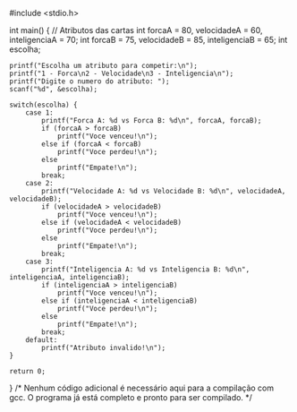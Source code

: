 #include <stdio.h>

int main() {
    // Atributos das cartas
    int forcaA = 80, velocidadeA = 60, inteligenciaA = 70;
    int forcaB = 75, velocidadeB = 85, inteligenciaB = 65;
    int escolha;

    printf("Escolha um atributo para competir:\n");
    printf("1 - Forca\n2 - Velocidade\n3 - Inteligencia\n");
    printf("Digite o numero do atributo: ");
    scanf("%d", &escolha);

    switch(escolha) {
        case 1:
            printf("Forca A: %d vs Forca B: %d\n", forcaA, forcaB);
            if (forcaA > forcaB)
                printf("Voce venceu!\n");
            else if (forcaA < forcaB)
                printf("Voce perdeu!\n");
            else
                printf("Empate!\n");
            break;
        case 2:
            printf("Velocidade A: %d vs Velocidade B: %d\n", velocidadeA, velocidadeB);
            if (velocidadeA > velocidadeB)
                printf("Voce venceu!\n");
            else if (velocidadeA < velocidadeB)
                printf("Voce perdeu!\n");
            else
                printf("Empate!\n");
            break;
        case 3:
            printf("Inteligencia A: %d vs Inteligencia B: %d\n", inteligenciaA, inteligenciaB);
            if (inteligenciaA > inteligenciaB)
                printf("Voce venceu!\n");
            else if (inteligenciaA < inteligenciaB)
                printf("Voce perdeu!\n");
            else
                printf("Empate!\n");
            break;
        default:
            printf("Atributo invalido!\n");
    }

    return 0;
}
/* Nenhum código adicional é necessário aqui para a compilação com gcc.
    O programa já está completo e pronto para ser compilado. */
